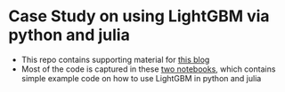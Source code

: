 # Case Study on using LightGBM via python and julia
- This repo contains supporting material for [this blog](https://www.blog.chilledgeek.com/posts/tech-importance-of-kissing-and-testing/)
- Most of the code is captured in these [two notebooks](https://github.com/chilledgeek/case-study-on-python-julia-lightgbm/tree/main/notebooks), which contains simple example code on how to use LightGBM in python and julia
